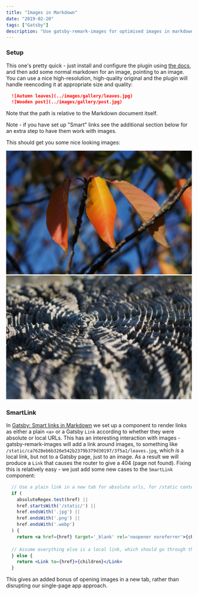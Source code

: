 ```yaml
---
title: "Images in Markdown"
date: "2019-02-20"
tags: ["Gatsby"]
description: "Use gatsby-remark-images for optimised images in markdown"
---
```


### Setup

This one's pretty quick - just install and configure the plugin using [the docs](https://www.gatsbyjs.org/packages/gatsby-remark-images/), and then add some normal markdown for an image, pointing to an image. You can use a nice high-resolution, high-quality original and the plugin will handle reencoding it at appropriate size and quality:

```markdown
  ![Autumn leaves](../images/gallery/leaves.jpg)
  ![Wooden post](../images/gallery/post.jpg)
```

Note that the path is relative to the Markdown document itself.

<alert variant="info">Note - if you have set up "Smart" links see the additional section below for an extra step to have them work with images.</alert>

This should get you some nice looking images:

![Autumn leaves](../images/gallery/leaves.jpg)
![Wooden post](../images/gallery/post.jpg)


### SmartLink

In [Gatsby: Smart links in Markdown](./gatsby-smart-links) we set up a component to render links as either a plain `<a>` or a Gatsby `Link` according to whether they were absolute or local URLs. This has an interesting interaction with images - gatsby-remark-images will add a link around images, to something like `/static/ca7628eb6b326e542b2379b379d30197/3f5a1/leaves.jpg`, which _is_ a local link, but not to a Gatsby page, just to an image. As a result we will produce a `Link` that causes the router to give a 404 (page not found). Fixing this is relatively easy - we just add some new cases to the `SmartLink` component:

```jsx
  // Use a plain link in a new tab for absolute urls, for /static content, and for images
  if (
    absoluteRegex.test(href) ||
    href.startsWith('/static/') ||
    href.endsWith('.jpg') ||
    href.endsWith('.png') ||
    href.endsWith('.webp')
  ) {
    return <a href={href} target='_blank' rel='noopener noreferrer'>{children}</a>

  // Assume everything else is a local link, which should go through the router
  } else {
    return <Link to={href}>{children}</Link>
  } 
```

This gives an added bonus of opening images in a new tab, rather than disrupting our single-page app approach.